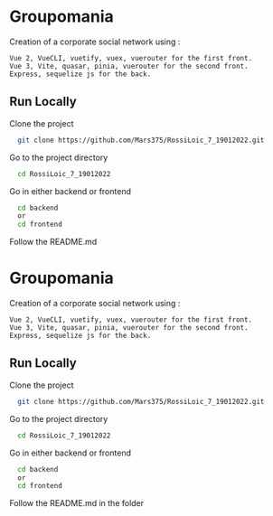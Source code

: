 
# Groupomania

Creation of a corporate social network using :

    Vue 2, VueCLI, vuetify, vuex, vuerouter for the first front.
    Vue 3, Vite, quasar, pinia, vuerouter for the second front.
    Express, sequelize js for the back.


## Run Locally

Clone the project

```bash
  git clone https://github.com/Mars375/RossiLoic_7_19012022.git
```

Go to the project directory

```bash
  cd RossiLoic_7_19012022
```

Go in either backend or frontend

```bash
  cd backend 
  or
  cd frontend
```

Follow the README.md


# Groupomania

Creation of a corporate social network using :

    Vue 2, VueCLI, vuetify, vuex, vuerouter for the first front.
    Vue 3, Vite, quasar, pinia, vuerouter for the second front.
    Express, sequelize js for the back.


## Run Locally

Clone the project

```bash
  git clone https://github.com/Mars375/RossiLoic_7_19012022.git
```

Go to the project directory

```bash
  cd RossiLoic_7_19012022
```

Go in either backend or frontend

```bash
  cd backend 
  or
  cd frontend
```

Follow the README.md in the folder

